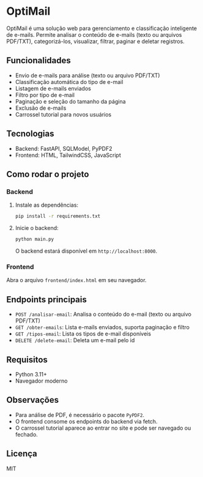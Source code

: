 # OptiMail

OptiMail é uma solução web para gerenciamento e classificação inteligente de e-mails. Permite analisar o conteúdo de e-mails (texto ou arquivos PDF/TXT), categorizá-los, visualizar, filtrar, paginar e deletar registros.

## Funcionalidades
- Envio de e-mails para análise (texto ou arquivo PDF/TXT)
- Classificação automática do tipo de e-mail
- Listagem de e-mails enviados
- Filtro por tipo de e-mail
- Paginação e seleção do tamanho da página
- Exclusão de e-mails
- Carrossel tutorial para novos usuários

## Tecnologias
- Backend: FastAPI, SQLModel, PyPDF2
- Frontend: HTML, TailwindCSS, JavaScript

## Como rodar o projeto

### Backend
1. Instale as dependências:
   ```bash
   pip install -r requirements.txt
   ```
2. Inicie o backend:
   ```bash
   python main.py
   ```
   O backend estará disponível em `http://localhost:8000`.

### Frontend
Abra o arquivo `frontend/index.html` em seu navegador.

## Endpoints principais
- `POST /analisar-email`: Analisa o conteúdo do e-mail (texto ou arquivo PDF/TXT)
- `GET /obter-emails`: Lista e-mails enviados, suporta paginação e filtro
- `GET /tipos-email`: Lista os tipos de e-mail disponíveis
- `DELETE /delete-email`: Deleta um e-mail pelo id

## Requisitos
- Python 3.11+
- Navegador moderno

## Observações
- Para análise de PDF, é necessário o pacote `PyPDF2`.
- O frontend consome os endpoints do backend via fetch.
- O carrossel tutorial aparece ao entrar no site e pode ser navegado ou fechado.

## Licença
MIT

